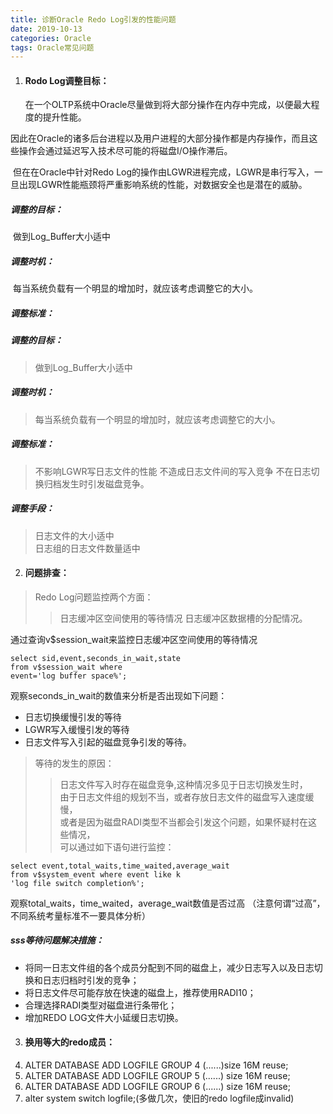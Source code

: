 ```yaml
---
title: 诊断Oracle Redo Log引发的性能问题
date: 2019-10-13
categories: Oracle
tags: Oracle常见问题
---
```





1. #### Rodo Log调整目标：

   在一个OLTP系统中Oracle尽量做到将大部分操作在内存中完成，以便最大程度的提升性能。  

​		因此在Oracle的诸多后台进程以及用户进程的大部分操作都是内存操作，而且这些操作会通过延迟写入技术尽可能的将磁盘I/O操作滞后。

​		但在在Oracle中针对Redo Log的操作由LGWR进程完成，LGWR是串行写入，一旦出现LGWR性能瓶颈将严重影响系统的性能，对数据安全也是潜在的威胁。 	

##### 			调整的目标：

​		做到Log_Buffer大小适中  

##### 			调整时机：

​		每当系统负载有一个明显的增加时，就应该考虑调整它的大小。

##### 			调整标准：

##### 			调整的目标：


>做到Log_Buffer大小适中  

##### 			调整时机：

>每当系统负载有一个明显的增加时，就应该考虑调整它的大小。

##### 调整标准：

> 不影响LGWR写日志文件的性能
> 不造成日志文件间的写入竞争
> 不在日志切换归档发生时引发磁盘竞争。

#####  调整手段：

> 日志文件的大小适中  
> 日志组的日志文件数量适中

2. #### 问题排查：  

> Redo Log问题监控两个方面：
> > 日志缓冲区空间使用的等待情况
> > 日志缓冲区数据槽的分配情况。

通过查询v$session_wait来监控日志缓冲区空间使用的等待情况
```shell
select sid,event,seconds_in_wait,state
from v$session_wait where
event='log buffer space%';
```
观察seconds_in_wait的数值来分析是否出现如下问题：
* 日志切换缓慢引发的等待
* LGWR写入缓慢引发的等待
* 日志文件写入引起的磁盘竞争引发的等待。

> 等待的发生的原因：
>
> > 日志文件写入时存在磁盘竞争,这种情况多见于日志切换发生时，  
> > 由于日志文件组的规划不当，或者存放日志文件的磁盘写入速度缓慢，  
> > 或者是因为磁盘RADI类型不当都会引发这个问题，如果怀疑村在这些情况，  
> > 可以通过如下语句进行监控：
```shell
select event,total_waits,time_waited,average_wait 
from v$system_event where event like k
'log file switch completion%';
```
观察total_waits，time_waited，average_wait数值是否过高
（注意何谓“过高”，不同系统考量标准不一要具体分析）  
##### sss等待问题解决措施：

* 将同一日志文件组的各个成员分配到不同的磁盘上，减少日志写入以及日志切换和日志归档时引发的竞争；
* 将日志文件尽可能存放在快速的磁盘上，推荐使用RADI10；
* 合理选择RADI类型对磁盘进行条带化；
* 增加REDO LOG文件大小延缓日志切换。



3. #### 换用等大的redo成员：
1. ALTER DATABASE ADD LOGFILE GROUP 4 (......)size 16M reuse;
2. ALTER DATABASE ADD LOGFILE GROUP 5 (......) size 16M reuse;
3. ALTER DATABASE ADD LOGFILE GROUP 6 (......) size 16M reuse;
4. alter system switch logfile;(多做几次，使旧的redo logfile成invalid)